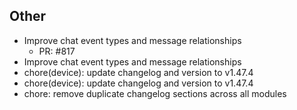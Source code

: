 ## Other

- Improve chat event types and message relationships
   - PR: #817
- Improve chat event types and message relationships
- chore(device): update changelog and version to v1.47.4
- chore(device): update changelog and version to v1.47.4
- chore: remove duplicate changelog sections across all modules

